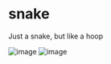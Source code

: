 # snake
Just a snake, but like a hoop

![image](https://user-images.githubusercontent.com/59992142/159270060-694c335f-a926-484d-a8cd-667d3ddd071f.png)
![image](https://user-images.githubusercontent.com/59992142/159270737-0b9919f9-dbf7-4b8f-b51b-57f98db7de74.png)
